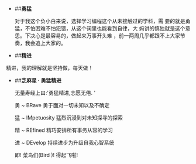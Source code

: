 -  ##**勇猛**


   对于我这个负小白来说，选择学习编程这个从未接触过的学科，需    要的就是勇猛，不怕困难不怕犯错，从这个词里也能看到自律，大    妈讲的慎独就是这个意思。下决心是最容易的，做起来万事开头难    ，前一两周几乎都跟不上大家节奏，我会追上大家的。
    
    
-  ##**精进**

精进，我的理解就是坚持做，每天做！  
   
 
-  ##**芝麻星 · 勇猛精进**   
 

   无量寿经上曰:'勇猛精进,志愿无倦. '

   勇 ~ BRave 勇于面对一切未知以及不确定

   猛 ~ IMpetuosity 猛烈沉浸到对未知探寻的探索

   精 ~ REfined 精巧安排所有事务从容的学习

   进 ~ DEvelop 持续进步为升级自我心智系统

   即! 菜鸟们(Bird )! 得起飞啦!  